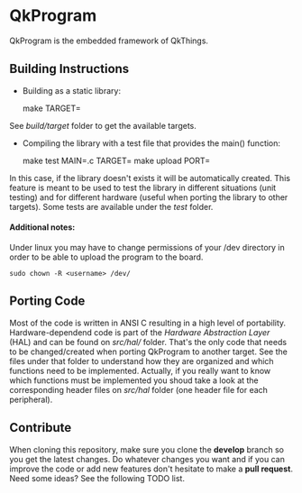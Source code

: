 # QkProgram

QkProgram is the embedded framework of QkThings. 

## Building Instructions

* Building as a static library:

	make TARGET=<targetname>

See _build/target_ folder to get the available targets.

* Compiling the library with a test file that provides the main() function:

	make test MAIN=<testname>.c TARGET=<targetname>
	make upload PORT=<portname>

In this case, if the library doesn't exists it will be automatically created.
This feature is meant to be used to test the library in different situations (unit testing) and for different hardware (useful when porting the library to other targets).
Some tests are available under the _test_ folder.

#### Additional notes:

Under linux you may have to change permissions of your /dev directory in order to be able to upload the program to the board. 

	sudo chown -R <username> /dev/

## Porting Code

Most of the code is written in ANSI C resulting in a high level of portability. 
Hardware-dependend code is part of the _Hardware Abstraction Layer_ (HAL) and can be found on _src/hal/<targetname>_ folder.
That's the only code that needs to be changed/created when porting QkProgram to another target. 
See the files under that folder to understand how they are organized and which functions need to be implemented. Actually, if you really want to know which functions must be implemented you shoud take a look at the corresponding header files on _src/hal_ folder (one header file for each peripheral).

## Contribute

When cloning this repository, make sure you clone the **develop** branch so you get the latest changes. Do whatever changes you want and if you can improve the code or add new features don't hesitate to make a **pull request**. Need some ideas? See the following TODO list.

